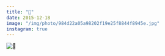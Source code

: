 ```yaml
---
title: "🌛"
date: 2015-12-18
image: "/img/photo/984d22a05a98202f19e25f8844f8945e.jpg"
instagram: true
---
```


![🌛](/img/photo/984d22a05a98202f19e25f8844f8945e.jpg)
